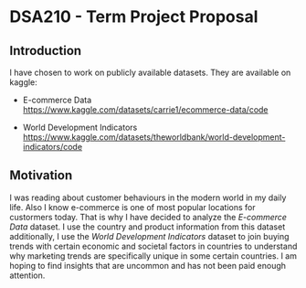 # DSA210 - Term Project Proposal

## Introduction

I have chosen to work on publicly available datasets. They are available on kaggle:

- E-commerce Data
  https://www.kaggle.com/datasets/carrie1/ecommerce-data/code

- World Development Indicators
  https://www.kaggle.com/datasets/theworldbank/world-development-indicators/code

## Motivation

I was reading about customer behaviours in the modern world in my daily life. Also I know e-commerce is one of most popular locations for custormers today. That is why I have decided to analyze the _E-commerce Data_ dataset. I use the country and product information from this dataset additionally, I use the _World Development Indicators_ dataset to join buying trends with certain economic and societal factors in countries to understand why marketing trends are specifically unique in some certain countries. I am hoping to find insights that are uncommon and has not been paid enough attention.
